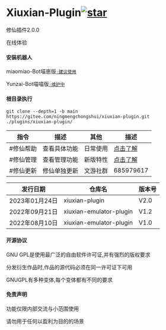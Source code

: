 # Xiuxian-Plugin<a  href='https://gitee.com/ningmengchongshui/xiuxian-plugin/stargazers'><img src='https://gitee.com/ningmengchongshui/xiuxian-plugin/badge/star.svg?theme=dark'  alt='star'></img></a>

修仙插件2.0.0

在线体验

#### 安装机器人

miaomiao-Bot喵崽版[`☞建议使用`](https://gitee.com/yoimiya-kokomi/Miao-Yunzai)

Yunzai-Bot喵喵版[`☞维护中`](https://gitee.com/yoimiya-kokomi/Yunzai-Bot)

#### 根目录执行      
```
git clone --depth=1 -b main  https://gitee.com/ningmengchongshui/xiuxian-plugin.git ./plugins/xiuxian-plugin/   
```
| 指令 | 描述 | 其他 | 描述 |
|---|---|---|---|
|  #修仙帮助 |  查看具体功能 | 日常使用 |  [点击了解](./developer/administrators/README.md) |
|  #修仙管理 |  查看管理功能 | 新版特性 |  [点击了解](./developer/characteristic/README.md) |
|  #修仙更新 |  修仙单独更新 | 文游社群 |  685979617 |

发行日期  | 仓库名  |  版本号 
------------- | -------------  | -------------   
| 2023年01月24日 | xiuxian-plugin | V2.0 |  
| 2022年09月21日 | xiuxian-emulator-plugin | V1.2 |
| 2022年08月10日 | xiuxian-emulator-plugin | V1.0  |

#### 开源协议

GNU GPL是使用最广泛的自由软件许可证,并有强烈的版权要求

分发衍生作品时,作品的源代码必须在同一许可证下可用

GNUGPL有多种变体,每个变体都有不同的要求

#### 免责声明

功能仅限内部交流与小范围使用

请勿用于任何以盈利为目的的场景